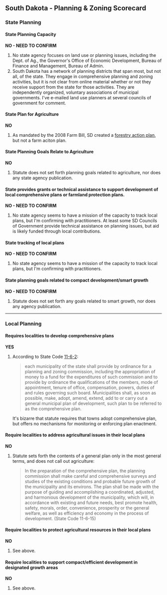 ## South Dakota - Planning & Zoning Scorecard

### State Planning

#### State Planning Capacity

**NO - NEED TO CONFIRM**

1.  No state agency focuses on land use or planning issues, including the Dept. of Ag., the Governor's Office of Economic Development, Bureau of Finance and Management, Bureau of Admin.
2.  South Dakota has a network of planning districts that span most, but not all, of the state. They engage in comprehensive planning and zoning activities, but it is not clear from online material whether or not they receive support from the state for those activities. They are independently organized, voluntary associations of municipal governments.  I've e-mailed land use planners at several councils of government for comment.

####  State Plan for Agriculture

**NO**

1.  As mandated by the 2008 Farm Bill, SD created a [forestry action plan](https://sdda.sd.gov/conservation-forestry/forest-stewardship/assessment-of-forest-resources/), but not a farm aciton plan.

#### State Planning Goals Relate to Agriculture

**NO**

1.  Statute does not set forth planning goals related to agriculture, nor does any state agency publication.

#### State provides grants or technical assistance to support development of local comprehensive plans or farmland protection plans.

**NO - NEED TO CONFIRM**

1.  No state agency seems to have a mission of the capacity to track local plans, but I'm confirming with practitioners. At least some SD Councils of Government provide technical assistance on planning issues, but aid is likely funded through local contributions.

#### State tracking of local plans

**NO - NEED TO CONFIRM**

1.  No state agency seems to have a mission of the capacity to track local plans, but I'm confirming with practitioners.

#### State planning goals related to compact development/smart growth

**NO - NEED TO CONFIRM**

1.  Statute does not set forth any goals related to smart growth, nor does any agency publication.

---

### Local Planning

#### Requires localities to develop comprehensive plans

**YES**

1.  According to State Code [11-6-2](http://sdlegislature.gov/Statutes/Codified_Laws/DisplayStatute.aspx?Type=Statute&Statute=11-6-2):

    >each municipality of the state shall provide by ordinance for a planning and zoning commission, including the appropriation of money to a fund for the expenditures of such commission and to provide by ordinance the qualifications of the members, mode of appointment, tenure of office, compensation, powers, duties of and rules governing such board. Municipalities shall, as soon as possible, make, adopt, amend, extend, add to or carry out a general municipal plan of development, such plan to be referred to as the comprehensive plan.

    It's bizarre that statute requires that towns adopt comprehensive plan, but offers no mechanisms for monitoring or enforcing plan enactment.


#### Require localities to address agricultural issues in their local plans

**NO**

1.  Statute sets forth the contents of a general plan only in the most general terms, and does not call out agriculture:

    >In the preparation of the comprehensive plan, the planning commission shall make careful and comprehensive surveys and studies of the existing conditions and probable future growth of the municipality and its environs. The plan shall be made with the purpose of guiding and accomplishing a coordinated, adjusted, and harmonious development of the municipality, which will, in accordance with existing and future needs, best promote health, safety, morals, order, convenience, prosperity or the general welfare, as well as efficiency and economy in the process of development. (State Code 11-6-15)

#### Require localities to protect agricultural resources in their local plans

**NO**

1.  See above.

#### Require localities to support compact/efficient development in designated growth areas

**NO**

1.  See above.
